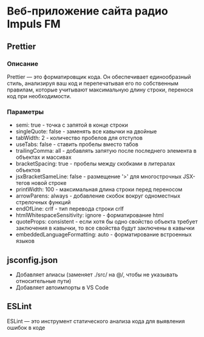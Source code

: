 # Веб-приложение сайта радио Impuls FM

## Prettier

### Описание

Prettier — это форматировщик кода. Он обеспечивает единообразный стиль, анализируя ваш код и перепечатывая его по собственным правилам, которые учитывают максимальную длину строки, перенося код при необходимости.

### Параметры

- semi: true - точка с запятой в конце строки
- singleQuote: false  - заменять все кавычки на двойные
- tabWidth: 2 - количество пробелов для отступов
- useTabs: false - ставить пробелы вместо табов
- trailingComma: all - добавлять запятую после последнего элемента в объектах и массивах
- bracketSpacing: true - пробелы между скобками в литералах объектов
- jsxBracketSameLine: false - размещение '>' для многострочных JSX-тегов новой строке
- printWidth: 100 - максимальная длина строки перед переносом
- arrowParens: always  - добавление скобок вокруг одноместных стрелочных функций
- endOfLine: crlf - тип перевода строки crlf
- htmlWhitespaceSensitivity: ignore - форматирование html
- quoteProps: consistent - если хотя бы одно свойство объекта требует заключения в кавычки, то все свойства будут заключены в кавычки
- embeddedLanguageFormatting: auto - форматирование встроенных языков

## jsconfig.json

- Добавляет алиасы (заменяет ./src/ на @/, чтобы не указывать относительные пути)
- Добавляет автоимпорты в VS Code

## ESLint

ESLint — это инструмент статического анализа кода для выявления ошибок в коде 